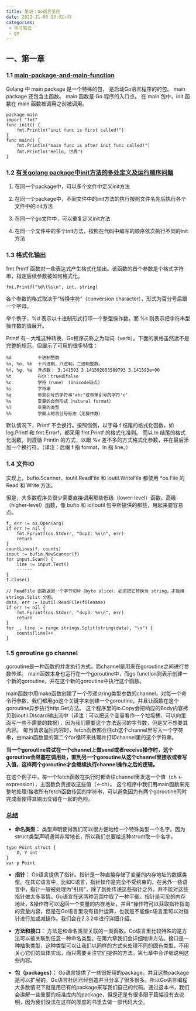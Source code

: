 ```yaml
---
title: 笔记：Go语言圣经 
date: 2022-11-05 13:32:43
categories: 
 - 学习笔记
 - go
---
```

## 一、第一章

### 1.1 [main-package-and-main-function](https://www.golearningsource.com/fundamentals/main-package-and-main-function-in-golang/#:~:text=In%20Golang%20main%20package%20is%20a%20special%20package.,is%20an%20entry%20point%20to%20a%20Go%20program.)

Golang 中 main package 是一个特殊的包， 是启动Go语言程序的的包。 main package 还包含主函数。 main 函数是 Go 程序的入口点。 在 main 包中，init 函数在 main 函数被调用之前被调用。

```golang
package main
import "fmt"
func init() {
	fmt.Println("init func is first called!")
}
func main() {
	fmt.Println("main func is after init func called!")
	fmt.Println("Hello, 世界")
}
```


### 1.2 [有关golang package中init方法的多处定义及运行顺序问题](https://blog.csdn.net/zhuxinquan61/article/details/73712251)

1. 在同一个package中，可以多个文件中定义init方法

2. 在同一个package中，不同文件中的init方法的执行按照文件名先后执行各个文件中的init方法

3. 在同一个go文件中，可以重复定义init方法

4. 在同一个文件中的多个init方法，按照在代码中编写的顺序依次执行不同的init方法



### 1.3 格式化输出

fmt.Printf 函数对一些表达式产生格式化输出。该函数的首个参数是个格式字符串，指定后续参数被如何格式化。

```
fmt.Printf("%d\t%s\n", int, string)
```

各个参数的格式取决于“转换字符”（conversion character），形式为百分号后跟一个字母。

举个例子，%d 表示以十进制形式打印一个整型操作数，而 %s 则表示把字符串型操作数的值展开。

Printf 有一大堆这种转换，Go程序员称之为动词（verb）。下面的表格虽然远不是完整的规范，但展示了可用的很多特性：

```
%d          十进制整数
%x, %o, %b  十六进制，八进制，二进制整数。
%f, %g, %e  浮点数： 3.141593 3.141592653589793 3.141593e+00
%t          布尔：true或false
%c          字符（rune） (Unicode码点)
%s          字符串
%q          带双引号的字符串"abc"或带单引号的字符'c'
%v          变量的自然形式（natural format）
%T          变量的类型
%%          字面上的百分号标志（无操作数）
```

默认情况下，Printf 不会换行。按照惯例，以字母 f 结尾的格式化函数，如 log.Printf 和 fmt.Errorf，都采用 fmt.Printf 的格式化准则。
而以 ln 结尾的格式化函数，则遵循 Println 的方式，以跟 %v 差不多的方式格式化参数，并在最后添加一个换行符。（译注：后缀 f 指 format，ln 指 line。）

### 1.4 文件IO

实现上，bufio.Scanner、ioutil.ReadFile 和 ioutil.WriteFile 都使用 *os.File 的 Read 和 Write 方法。

但是，大多数程序员很少需要直接调用那些低级（lower-level）函数。高级（higher-level）函数，像 bufio 和 io/ioutil 包中所提供的那些，用起来要容易点。

```golang
f, err := os.Open(arg)
if err != nil {
	fmt.Fprintf(os.Stderr, "Dup2: %v\n", err)
	return
}
countLines(f, counts)
input := bufio.NewScanner(f)
for input.Scan() {
	line := input.Text()
	······
}
f.Close()
```

```golang
// ReadFile 函数返回一个字节切片（byte slice），必须把它转换为 string，才能用 strings.Split 分割。
data, err := ioutil.ReadFile(filename)
if err != nil {
	fmt.Fprintf(os.Stderr, "dup3: %v\n", err)
	return
}
for _, line := range strings.Split(string(data), "\n") {
	counts[line]++	
}
```

### 1.5 goroutine go channel
goroutine是一种函数的并发执行方式，而channel是用来在goroutine之间进行参数传递。
main函数本身也运行在一个goroutine中，而go function则表示创建一个新的goroutine，并在这个新的goroutine中执行这个函数。

main函数中用make函数创建了一个传递string类型参数的channel，对每一个命令行参数，我们都用go这个关键字来创建一个goroutine，并且让函数在这个goroutine异步执行http.Get方法。
这个程序里的io.Copy会把响应的Body内容拷贝到ioutil.Discard输出流中（译注：可以把这个变量看作一个垃圾桶，可以向里面写一些不需要的数据），因为我们需要这个方法返回的字节数，但是又不想要其内容。
每当请求返回内容时，fetch函数都会往ch这个channel里写入一个字符串，由main函数里的第二个for循环来处理并打印channel里的这个字符串。

**当一个goroutine尝试在一个channel上做send或者receive操作时，这个goroutine会阻塞在调用处，直到另一个goroutine从这个channel里接收或者写入值，这样两个goroutine才会继续执行channel操作之后的逻辑。**

在这个例子中，每一个fetch函数在执行时都会往channel里发送一个值（ch <- expression），主函数负责接收这些值（<-ch）。
这个程序中我们用main函数来完整地处理/接收所有fetch函数传回的字符串，可以避免因为有两个goroutine同时完成而使得其输出交错在一起的危险。

### 总结

- **命名类型：** 类型声明使得我们可以很方便地给一个特殊类型一个名字。因为struct类型声明通常非常地长，所以我们总要给这种struct取一个名字。
```golang
type Point struct {
    X, Y int
}
var p Point
```

- **指针：** Go语言提供了指针。指针是一种直接存储了变量的内存地址的数据类型。在其它语言中，比如C语言，指针操作是完全不受约束的。在另外一些语言中，指针一般被处理为“引用”，除了到处传递这些指针之外，并不能对这些指针做太多事情。Go语言在这两种范围中取了一种平衡。指针是可见的内存地址，&操作符可以返回一个变量的内存地址，并且*操作符可以获取指针指向的变量内容，但是在Go语言里没有指针运算，也就是不能像c语言里可以对指针进行加或减操作。我们会在2.3.2中进行详细介绍。

- **方法和接口：** 方法是和命名类型关联的一类函数。Go语言里比较特殊的是方法可以被关联到任意一种命名类型。在第六章我们会详细地讲方法。接口是一种抽象类型，这种类型可以让我们以同样的方式来处理不同的固有类型，不用关心它们的具体实现，而只需要关注它们提供的方法。第七章中会详细说明这些内容。

- **包（packages）：** Go语言提供了一些很好用的package，并且这些package是可以扩展的。Go语言社区已经创造并且分享了很多很多。所以Go语言编程大多数情况下就是用已有的package来写我们自己的代码。通过这本书，我们会讲解一些重要的标准库内的package，但是还是有很多限于篇幅没有去说明，因为我们没法在这样的厚度的书里去做一部代码大全。





